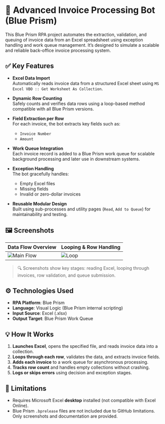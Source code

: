 # 🧾 Advanced Invoice Processing Bot (Blue Prism)

This Blue Prism RPA project automates the extraction, validation, and queuing of invoice data from an Excel spreadsheet using exception handling and work queue management. It’s designed to simulate a scalable and reliable back-office invoice processing system.

## ✅ Key Features

- **Excel Data Import**  
  Automatically reads invoice data from a structured Excel sheet using `MS Excel VBO :: Get Worksheet As Collection`.

- **Dynamic Row Counting**  
  Safely counts and verifies data rows using a loop-based method compatible with all Blue Prism versions.

- **Field Extraction per Row**  
  For each invoice, the bot extracts key fields such as:
  - `Invoice Number`
  - `Amount`

- **Work Queue Integration**  
  Each invoice record is added to a Blue Prism work queue for scalable background processing and later use in downstream systems.

- **Exception Handling**  
  The bot gracefully handles:
  - Empty Excel files
  - Missing fields
  - Invalid or zero-dollar invoices

- **Reusable Modular Design**  
  Built using sub-processes and utility pages (`Read`, `Add to Queue`) for maintainability and testing.

## 🖼️ Screenshots

| Data Flow Overview | Looping & Row Handling |
|--------------------|------------------------|
| ![Main Flow](./screenshots/main-flow.png) | ![Loop](./screenshots/loop-invoices.png) |

> 🔍 Screenshots show key stages: reading Excel, looping through invoices, row validation, and queue submission.

## ⚙ Technologies Used

- **RPA Platform**: Blue Prism
- **Language**: Visual Logic (Blue Prism internal scripting)
- **Input Source**: Excel (.xlsx)
- **Output Target**: Blue Prism Work Queue

## 💡 How It Works

1. **Launches Excel**, opens the specified file, and reads invoice data into a collection.
2. **Loops through each row**, validates the data, and extracts invoice fields.
3. **Adds each invoice** to a work queue for asynchronous processing.
4. **Tracks row count** and handles empty collections without crashing.
5. **Logs or skips errors** using decision and exception stages.

## 📌 Limitations

- Requires Microsoft Excel **desktop** installed (not compatible with Excel Online).
- Blue Prism `.bprelease` files are not included due to GitHub limitations. Only screenshots and documentation are provided.
